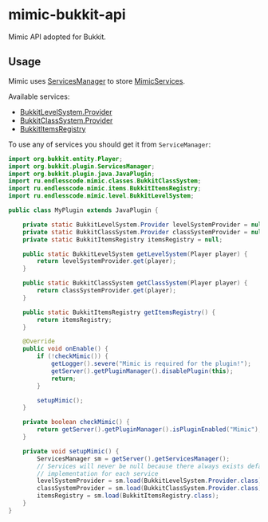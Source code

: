 # mimic-bukkit-api

Mimic API adopted for Bukkit.

## Usage

Mimic uses [ServicesManager] to store [MimicServices][MimicService].

Available services:
- [BukkitLevelSystem.Provider]
- [BukkitClassSystem.Provider]
- [BukkitItemsRegistry]

To use any of services you should get it from `ServiceManager`:
```java
import org.bukkit.entity.Player;
import org.bukkit.plugin.ServicesManager;
import org.bukkit.plugin.java.JavaPlugin;
import ru.endlesscode.mimic.classes.BukkitClassSystem;
import ru.endlesscode.mimic.items.BukkitItemsRegistry;
import ru.endlesscode.mimic.level.BukkitLevelSystem;

public class MyPlugin extends JavaPlugin {

    private static BukkitLevelSystem.Provider levelSystemProvider = null;
    private static BukkitClassSystem.Provider classSystemProvider = null;
    private static BukkitItemsRegistry itemsRegistry = null;

    public static BukkitLevelSystem getLevelSystem(Player player) {
        return levelSystemProvider.get(player);
    }

    public static BukkitClassSystem getClassSystem(Player player) {
        return classSystemProvider.get(player);
    }

    public static BukkitItemsRegistry getItemsRegistry() {
        return itemsRegistry;
    }

    @Override
    public void onEnable() {
        if (!checkMimic()) {
            getLogger().severe("Mimic is required for the plugin!");
            getServer().getPluginManager().disablePlugin(this);
            return;
        }

        setupMimic();
    }

    private boolean checkMimic() {
        return getServer().getPluginManager().isPluginEnabled("Mimic");
    }

    private void setupMimic() {
        ServicesManager sm = getServer().getServicesManager();
        // Services will never be null because there always exists default vanilla
        // implementation for each service
        levelSystemProvider = sm.load(BukkitLevelSystem.Provider.class);
        classSystemProvider = sm.load(BukkitClassSystem.Provider.class);
        itemsRegistry = sm.load(BukkitItemsRegistry.class);
    }
}
```

[ServicesManager]: https://hub.spigotmc.org/javadocs/spigot/org/bukkit/plugin/ServicesManager.html

[MimicService]: ../mimic-api/src/main/kotlin/MimicService.kt
[BukkitLevelSystem.Provider]: src/main/kotlin/level/BukkitLevelSystem.kt
[BukkitClassSystem.Provider]: src/main/kotlin/classes/BukkitClassSystem.kt
[BukkitItemsRegistry]: src/main/kotlin/items/BukkitItemsRegistry.kt
